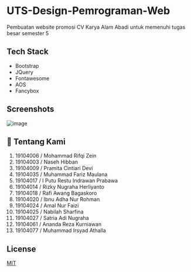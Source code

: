 
# UTS-Design-Pemrograman-Web

Pembuatan website promosi CV Karya Alam Abadi untuk memenuhi tugas besar semester 5



## Tech Stack

 - Bootstrap
 - JQuery
 - Fontawesome
 - AOS
 - Fancybox
 

## Screenshots
![image](https://user-images.githubusercontent.com/34876769/143454697-9c186de4-58ba-4a6e-8d3e-7e86a399203a.png)

## 🚀 Tentang Kami
1.	19104006 / Mohammad Rifqi Zein
2.	19104003 / Naseh Hibban
3.	19104009 / Pramita Cintiari Devi
4.	19104035 / Muhammad Fariz Maulana
5.	19104017 / I Putu Restu Indrawan Prabawa 
6.	19104014 / Rizky Nugraha Herliyanto
7.	19104018 / Rafi Awang Bagaskoro
8.	19104020 / Ibnu Adha Nur Rohman
9.	19104024 / Amal Nur Faizi
10. 19104025 / Nabilah Sharfina
11. 19104027 / Satria Adi Nugraha
12. 19104061 / Ananda Reza Kurniawan
13. 19104077 / Muhammad Irsyad Athalla


## License

[MIT](https://choosealicense.com/licenses/mit/)

